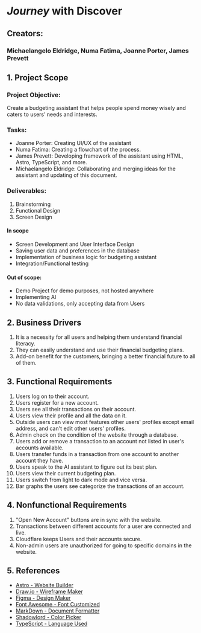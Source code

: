 # _Journey_ with Discover

## Creators:

### Michaelangelo Eldridge, Numa Fatima, Joanne Porter, James Prevett

## 1. Project Scope

### Project Objective:

Create a budgeting assistant that helps people spend money wisely and caters to users’ needs and interests.

### Tasks:

- Joanne Porter: Creating UI/UX of the assistant
- Numa Fatima: Creating a flowchart of the process.
- James Prevett: Developing framework of the assistant using HTML, Astro, TypeScript, and more.
- Michaelangelo Eldridge: Collaborating and merging ideas for the assistant and updating of this document.

### Deliverables:

1. Brainstorming
2. Functional Design
3. Screen Design

#### In scope

- Screen Development and User Interface Design
- Saving user data and preferences in the database
- Implementation of business logic for budgeting assistant
- Integration/Functional testing

#### Out of scope:

- Demo Project for demo purposes, not hosted anywhere
- Implementing AI
- No data validations, only accepting data from Users

## 2. Business Drivers

1. It is a necessity for all users and helping them understand financial literacy.
2. They can easily understand and use their financial budgeting plans.
3. Add-on benefit for the customers, bringing a better financial future to all of them.

## 3. Functional Requirements

1. Users log on to their account.
2. Users register for a new account.
3. Users see all their transactions on their account.
4. Users view their profile and all the data on it.
5. Outside users can view most features other users' profiles except email address, and can't edit other users' profiles.
6. Admin check on the condition of the website through a database.
7. Users add or remove a transaction to an account not listed in user's accounts available.
8. Users transfer funds in a transaction from one account to another account they have.
9. Users speak to the AI assistant to figure out its best plan.
10. Users view their current budgeting plan.
11. Users switch from light to dark mode and vice versa.
12. Bar graphs the users see categorize the transactions of an account.

## 4. Nonfunctional Requirements

1. "Open New Account" buttons are in sync with the website.
2. Transactions between different accounts for a user are connected and live.
3. Cloudflare keeps Users and their accounts secure.
4. Non-admin users are unauthorized for going to specific domains in the website.

## 5. References

- [Astro - Website Builder](https://astro.build/)
- [Draw.io - Wireframe Maker](https://draw.io/)
- [Figma - Design Maker](https://figma.com)
- [Font Awesome - Font Customized](https://fontawesome.com/icons)
- [MarkDown - Document Formatter](https://markdownguide.org/)
- [Shadowlord - Color Picker](https://noeldelgado.github.io/shadowlord/#8080d7)
- [TypeScript - Language Used](https://www.typescriptlang.org/)
